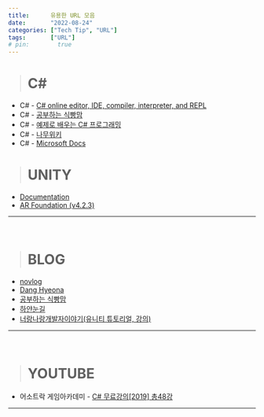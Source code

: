 ```yaml
---
title:      유용한 URL 모음
date:       "2022-08-24"
categories: ["Tech Tip", "URL"]
tags:       ["URL"]
# pin:        true
---
```


> # C#
- C# - [C# online editor, IDE, compiler, interpreter, and REPL](https://replit.com/languages/csharp)
- C# - [공부하는 식빵맘](https://ansohxxn.github.io/categories/csharp)
- C# - [예제로 배우는 C# 프로그래밍](https://www.csharpstudy.com/)
- C# - [나무위키](https://namu.wiki/w/C%23)
- C# - [Microsoft Docs](https://docs.microsoft.com/ko-kr/dotnet/csharp/tour-of-csharp/)

> # UNITY
- [Documentation](https://docs.unity3d.com/kr/2021.3/Manual/index.html)
- [AR Foundation (v4.2.3)](https://docs.unity3d.com/Packages/com.unity.xr.arfoundation@4.2/)

---

<br>

> # BLOG
- [novlog](https://novlog.tistory.com/)
- [Dang Hyeona](https://eona1301.github.io/)
- [공부하는 식빵맘](https://ansohxxn.github.io/)
- [하얀눈길](https://www.irgroup.org/)
- [너랑나랑개발자이야기(유니티 튜토리얼, 강의)](https://you-rang.tistory.com/notice/381)

---

<br>

> # YOUTUBE
- 어소트락 게임아카데미 - [C# 무료강의[2019] 총48강](https://www.youtube.com/playlist?list=PL4SIC1d_ab-Y-bBKojxhtFWwNpawMM1h5)

---